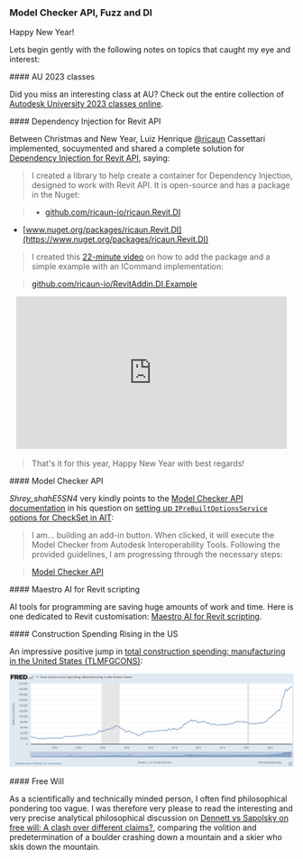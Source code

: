 <head>
<meta http-equiv="Content-Type" content="text/html; charset=utf-8">
<link rel="stylesheet" type="text/css" href="bc.css">
<!-- <script src="https://cdn.rawgit.com/google/code-prettify/master/loader/run_prettify.js" type="text/javascript"></script> -->
<!-- https://highlightjs.org/#usage -->
<link rel="stylesheet" href="https://cdnjs.cloudflare.com/ajax/libs/highlight.js/11.9.0/styles/default.min.css">
<script src="https://cdnjs.cloudflare.com/ajax/libs/highlight.js/11.9.0/highlight.min.js"></script>
<script>hljs.highlightAll();</script>
</head>

<!---

- AU 2023 classes -- https://www.autodesk.com/autodesk-university/search?fields.year=2023

- Dependency Injection for Revit API
  https://forums.autodesk.com/t5/revit-api-forum/dependency-injection-for-revit-api/td-p/12467760

- model checker api:
  https://forums.autodesk.com/t5/revit-api-forum/setting-up-iprebuiltoptionsservice-options-for-checkset-in-ait/td-p/12455815

- Maestro AI for Revit scripting
  https://maestro.bltsmrt.com/
  https://www.linkedin.com/posts/christopher-wiesen-b9693b67_maestroforrevit-aectech-automation-activity-7143312975838232576-gLEv?utm_source=share&utm_medium=member_desktop
  Christopher Wiesen, President, BLT SMRT LLC, Las Vegas, Nevada, United States

- Total Construction Spending: Manufacturing in the United States (TLMFGCONS)
  https://fred.stlouisfed.org/series/TLMFGCONS#0

- most interesting philosophical discussion i have seen for a long tim:
  Dennett vs Sapolsky on free will: A clash over different claims?
  https://philosophy.stackexchange.com/questions/106926/dennett-vs-sapolsky-on-free-will-a-clash-over-different-claims?utm_source=iterable&utm_medium=email&utm_campaign=the-overflow-newsletter
  comparing a boulder crashing down a mountain and a skier who skis down the mountain

twitter:

on @AutodeskRevit  the #RevitAPI  Happy  @AutodeskAPS #BIM @DynamoBIM

&ndash;  ...

linkedin:

#BIM #DynamoBIM #AutodeskAPS #Revit #API #IFC #SDK #Autodesk #AEC #adsk

the [Revit API discussion forum](http://forums.autodesk.com/t5/revit-api-forum/bd-p/160) thread

<center>
<img src="img/" alt="" title="" width="600"/>
<p style="font-size: 80%; font-style:italic"></p>
</center>

-->

### Model Checker API, Fuzz and DI

Happy New Year!

Lets begin gently with the following notes on topics that caught my eye and interest:




####<a name="2"></a> AU 2023 classes

Did you miss an interesting class at AU?
Check out the entire collection
of [Autodesk University 2023 classes online](https://www.autodesk.com/autodesk-university/search?fields.year=2023).

####<a name="3"></a> Dependency Injection for Revit API

Between Christmas and New Year,
Luiz Henrique [@ricaun](https://ricaun.com/) Cassettari implemented, socuymented and shared a complete solution
for [Dependency Injection for Revit API](https://forums.autodesk.com/t5/revit-api-forum/dependency-injection-for-revit-api/td-p/12467760),
saying:

> I created a library to help create a container for Dependency Injection, designed to work with Revit API.
It is open-source and has a package in the Nuget:

> - [github.com/ricaun-io/ricaun.Revit.DI](https://github.com/ricaun-io/ricaun.Revit.DI)
- [www.nuget.org/packages/ricaun.Revit.DI](https://www.nuget.org/packages/ricaun.Revit.DI)

> I created this [22-minute video](https://youtu.be/Q_greabHlUQ) on how to add the package and a simple example with an ICommand implementation:

> [github.com/ricaun-io/RevitAddin.DI.Example](https://github.com/ricaun-io/RevitAddin.DI.Example)

<center>
<iframe width="480" height="270" src="https://www.youtube.com/embed/Q_greabHlUQ?si=7pyYCcqMuyy3XL-J" title="YouTube video player" frameborder="0" allow="accelerometer; autoplay; clipboard-write; encrypted-media; gyroscope; picture-in-picture; web-share" allowfullscreen></iframe>
</center>

> That's it for this year, Happy New Year with best regards!

####<a name="4"></a> Model Checker API

<i>Shrey_shahE5SN4</i> very kindly points to
the [Model Checker API documentation](https://help.autodesk.com/view/AIT4RVT/ENU/?guid=InteroperabilityToolsForRevit_040mcxr_0404mcxr_html) in
his question
on [setting up `IPreBuiltOptionsService` options for CheckSet in AIT](https://forums.autodesk.com/t5/revit-api-forum/setting-up-iprebuiltoptionsservice-options-for-checkset-in-ait/td-p/12455815):

> I am... building an add-in button.
When clicked, it will execute the Model Checker from Autodesk Interoperability Tools.
Following the provided guidelines, I am progressing through the necessary steps:

> [Model Checker API](https://help.autodesk.com/view/AIT4RVT/ENU/?guid=InteroperabilityToolsForRevit_040mcxr_0404mcxr_html)

####<a name="5"></a> Maestro AI for Revit scripting

AI tools for programming are saving huge amounts of work and time.
Here is one dedicated to Revit customisation:
[Maestro AI for Revit scripting](https://maestro.bltsmrt.com/).

####<a name="6"></a> Construction Spending Rising in the US

An impressive positive jump
in [total construction spending: manufacturing in the United States (TLMFGCONS)](https://fred.stlouisfed.org/series/TLMFGCONS#0):

<center>
<img src="img/total_construction_us.png" alt="Total construction spending" title="Total construction spending" width="1200"/> <!-- Pixel Height: 848 Pixel Width: 2,598 -->
</center>

####<a name="7"></a> Free Will

As a scientifically and technically minded person, I often find philosophical pondering too vague.
I was therefore very please to read the interesting and very precise analytical philosophical discussion
on [Dennett vs Sapolsky on free will: A clash over different claims?](https://philosophy.stackexchange.com/questions/106926/dennett-vs-sapolsky-on-free-will-a-clash-over-different-claims?utm_source=iterable&utm_medium=email&utm_campaign=the-overflow-newsletter),
comparing the volition and predetermination of a boulder crashing down a mountain and a skier who skis down the mountain.


